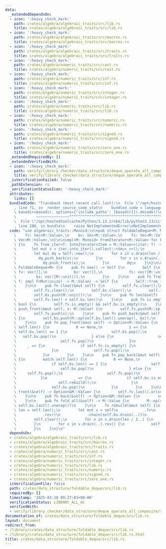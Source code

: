 ```yaml
---
data:
  _extendedDependsOn:
  - icon: ':heavy_check_mark:'
    path: crates/algebra/algebraic_traits/src/lib.rs
    title: crates/algebra/algebraic_traits/src/lib.rs
  - icon: ':heavy_check_mark:'
    path: crates/algebra/algebraic_traits/src/macros.rs
    title: crates/algebra/algebraic_traits/src/macros.rs
  - icon: ':heavy_check_mark:'
    path: crates/algebra/algebraic_traits/src/traits.rs
    title: crates/algebra/algebraic_traits/src/traits.rs
  - icon: ':heavy_check_mark:'
    path: crates/algebra/numeric_traits/src/cast.rs
    title: crates/algebra/numeric_traits/src/cast.rs
  - icon: ':heavy_check_mark:'
    path: crates/algebra/numeric_traits/src/inf.rs
    title: crates/algebra/numeric_traits/src/inf.rs
  - icon: ':heavy_check_mark:'
    path: crates/algebra/numeric_traits/src/integer.rs
    title: crates/algebra/numeric_traits/src/integer.rs
  - icon: ':heavy_check_mark:'
    path: crates/algebra/numeric_traits/src/lib.rs
    title: crates/algebra/numeric_traits/src/lib.rs
  - icon: ':heavy_check_mark:'
    path: crates/algebra/numeric_traits/src/numeric.rs
    title: crates/algebra/numeric_traits/src/numeric.rs
  - icon: ':heavy_check_mark:'
    path: crates/algebra/numeric_traits/src/signed.rs
    title: crates/algebra/numeric_traits/src/signed.rs
  - icon: ':heavy_check_mark:'
    path: crates/algebra/numeric_traits/src/zero_one.rs
    title: crates/algebra/numeric_traits/src/zero_one.rs
  _extendedRequiredBy: []
  _extendedVerifiedWith:
  - icon: ':heavy_check_mark:'
    path: verify/library_checker/data_structure/deque_operate_all_composite/src/main.rs
    title: verify/library_checker/data_structure/deque_operate_all_composite/src/main.rs
  _isVerificationFailed: false
  _pathExtension: rs
  _verificationStatusIcon: ':heavy_check_mark:'
  attributes:
    links: []
  bundledCode: "Traceback (most recent call last):\n  File \"/opt/hostedtoolcache/Python/3.13.2/x64/lib/python3.13/site-packages/onlinejudge_verify/documentation/build.py\"\
    , line 71, in _render_source_code_stat\n    bundled_code = language.bundle(stat.path,\
    \ basedir=basedir, options={'include_paths': [basedir]}).decode()\n          \
    \         ~~~~~~~~~~~~~~~^^^^^^^^^^^^^^^^^^^^^^^^^^^^^^^^^^^^^^^^^^^^^^^^^^^^^^^^^^^^^^^^^^\n\
    \  File \"/opt/hostedtoolcache/Python/3.13.2/x64/lib/python3.13/site-packages/onlinejudge_verify/languages/rust.py\"\
    , line 288, in bundle\n    raise NotImplementedError\nNotImplementedError\n"
  code: "use algebraic_traits::Monoid;\n\npub struct FoldableDeque<M: Monoid> {\n\
    \    fv: Vec<M::Value>,\n    bv: Vec<M::Value>,\n    fs: Vec<M::Value>,\n    bs:\
    \ Vec<M::Value>,\n}\n\nimpl<M: Monoid> FromIterator<M::Value> for FoldableDeque<M>\
    \ {\n    fn from_iter<T: IntoIterator<Item = M::Value>>(iter: T) -> Self {\n \
    \       let mut v = iter.into_iter().collect::<Vec<_>>();\n        let len = v.len();\n\
    \        let mut dq = Self::new();\n        for x in v.drain(len / 2..) {\n  \
    \          dq.push_back(x);\n        }\n        for x in v.drain(..).rev() {\n\
    \            dq.push_front(x);\n        }\n        dq\n    }\n}\n\nimpl<M: Monoid>\
    \ FoldableDeque<M> {\n    pub fn new() -> Self {\n        Self {\n           \
    \ fv: vec![],\n            bv: vec![],\n            fs: vec![M::unit()],\n   \
    \         bs: vec![M::unit()],\n        }\n    }\n\n    pub fn from_fn(n: usize,\
    \ f: impl FnMut(usize) -> M::Value) -> Self {\n        Self::from_iter((0..n).map(f))\n\
    \    }\n\n    pub fn clear(&mut self) {\n        self.fv.clear();\n        self.bv.clear();\n\
    \        self.fs.clear();\n        self.bs.clear();\n        self.fs.push(M::unit());\n\
    \        self.bs.push(M::unit());\n    }\n\n    pub fn len(&self) -> usize {\n\
    \        self.fv.len() + self.bv.len()\n    }\n\n    pub fn is_empty(&self) ->\
    \ bool {\n        self.fv.is_empty() && self.bv.is_empty()\n    }\n\n    pub fn\
    \ push_front(&mut self, x: M::Value) {\n        self.fs.push(M::op(&x, self.fs.last().unwrap()));\n\
    \        self.fv.push(x);\n    }\n\n    pub fn push_back(&mut self, x: M::Value)\
    \ {\n        self.bs.push(M::op(self.bs.last().unwrap(), &x));\n        self.bv.push(x);\n\
    \    }\n\n    pub fn pop_front(&mut self) -> Option<M::Value> {\n        match\
    \ self.len() {\n            0 => None,\n            1 => {\n                if\
    \ self.bv.len() == 1 {\n                    self.bs.pop();\n                 \
    \   self.bv.pop()\n                } else {\n                    self.fs.pop();\n\
    \                    self.fv.pop()\n                }\n            }\n       \
    \     _ => {\n                if self.fv.is_empty() {\n                    self.rebuild();\n\
    \                }\n                self.fs.pop();\n                self.fv.pop()\n\
    \            }\n        }\n    }\n\n    pub fn pop_back(&mut self) -> Option<M::Value>\
    \ {\n        match self.len() {\n            0 => None,\n            1 => {\n\
    \                if self.bv.len() == 1 {\n                    self.bs.pop();\n\
    \                    self.bv.pop()\n                } else {\n               \
    \     self.fs.pop();\n                    self.fv.pop()\n                }\n \
    \           }\n            _ => {\n                if self.bv.is_empty() {\n \
    \                   self.rebuild();\n                }\n                self.bs.pop();\n\
    \                self.bv.pop()\n            }\n        }\n    }\n\n    pub fn\
    \ front(&self) -> Option<&M::Value> {\n        self.fv.last().or(self.bv.first())\n\
    \    }\n\n    pub fn back(&self) -> Option<&M::Value> {\n        self.bv.last().or(self.fv.first())\n\
    \    }\n\n    pub fn fold_all(&self) -> M::Value {\n        M::op(self.fs.last().unwrap(),\
    \ self.bs.last().unwrap())\n    }\n\n    fn rebuild(&mut self) {\n        let\
    \ len = self.len();\n        let mut v = self\n            .fv\n            .drain(..)\n\
    \            .rev()\n            .chain(self.bv.drain(..))\n            .collect::<Vec<_>>();\n\
    \        self.clear();\n        for x in v.drain(len / 2..) {\n            self.push_back(x);\n\
    \        }\n        for x in v.drain(..).rev() {\n            self.push_front(x);\n\
    \        }\n    }\n}\n"
  dependsOn:
  - crates/algebra/algebraic_traits/src/lib.rs
  - crates/algebra/algebraic_traits/src/macros.rs
  - crates/algebra/algebraic_traits/src/traits.rs
  - crates/algebra/numeric_traits/src/cast.rs
  - crates/algebra/numeric_traits/src/inf.rs
  - crates/algebra/numeric_traits/src/integer.rs
  - crates/algebra/numeric_traits/src/lib.rs
  - crates/algebra/numeric_traits/src/numeric.rs
  - crates/algebra/numeric_traits/src/signed.rs
  - crates/algebra/numeric_traits/src/zero_one.rs
  isVerificationFile: false
  path: crates/data_structure/foldable_deque/src/lib.rs
  requiredBy: []
  timestamp: '2025-03-20 09:27:03+00:00'
  verificationStatus: LIBRARY_ALL_AC
  verifiedWith:
  - verify/library_checker/data_structure/deque_operate_all_composite/src/main.rs
documentation_of: crates/data_structure/foldable_deque/src/lib.rs
layout: document
redirect_from:
- /library/crates/data_structure/foldable_deque/src/lib.rs
- /library/crates/data_structure/foldable_deque/src/lib.rs.html
title: crates/data_structure/foldable_deque/src/lib.rs
---
```

